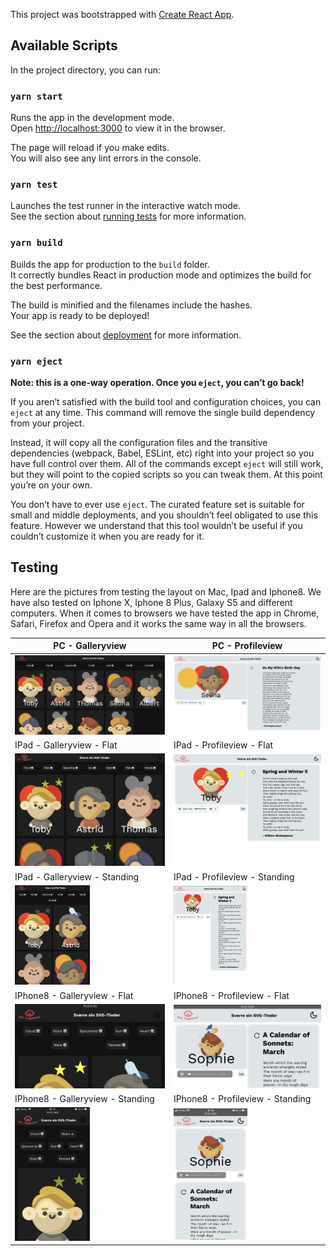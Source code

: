 This project was bootstrapped with [Create React App](https://github.com/facebook/create-react-app).

## Available Scripts

In the project directory, you can run:

### `yarn start`

Runs the app in the development mode.<br />
Open [http://localhost:3000](http://localhost:3000) to view it in the browser.

The page will reload if you make edits.<br />
You will also see any lint errors in the console.

### `yarn test`

Launches the test runner in the interactive watch mode.<br />
See the section about [running tests](https://facebook.github.io/create-react-app/docs/running-tests) for more information.

### `yarn build`

Builds the app for production to the `build` folder.<br />
It correctly bundles React in production mode and optimizes the build for the best performance.

The build is minified and the filenames include the hashes.<br />
Your app is ready to be deployed!

See the section about [deployment](https://facebook.github.io/create-react-app/docs/deployment) for more information.

### `yarn eject`

**Note: this is a one-way operation. Once you `eject`, you can’t go back!**

If you aren’t satisfied with the build tool and configuration choices, you can `eject` at any time. This command will remove the single build dependency from your project.

Instead, it will copy all the configuration files and the transitive dependencies (webpack, Babel, ESLint, etc) right into your project so you have full control over them. All of the commands except `eject` will still work, but they will point to the copied scripts so you can tweak them. At this point you’re on your own.

You don’t have to ever use `eject`. The curated feature set is suitable for small and middle deployments, and you shouldn’t feel obligated to use this feature. However we understand that this tool wouldn’t be useful if you couldn’t customize it when you are ready for it.

## Testing

Here are the pictures from testing the layout on Mac, Ipad and Iphone8. We have also tested on Iphone X, Iphone 8 Plus, Galaxy S5 and different computers.
When it comes to browsers we have tested the app in Chrome, Safari, Firefox and Opera and it works the same way in all the browsers.

| PC - Galleryview                                                              | PC - Profileview                                                              |
| ----------------------------------------------------------------------------- | ----------------------------------------------------------------------------- |
| <img src="src/assets/readMePictures/pcGallery.png" width="100%"/>             | <img src="src/assets/readMePictures/pcProfile.png" width="100%"/>             |
| IPad - Galleryview - Flat                                                     | IPad - Profileview - Flat                                                     |
| <img src="src/assets/readMePictures/IpadFlatGallery.png" width="100%"/>       | <img src="src/assets/readMePictures/IpadFlatProfile.png" width="100%"/>       |
| IPad - Galleryview - Standing                                                 | IPad - Profileview - Standing                                                 |
| <img src="src/assets/readMePictures/IpadStandingGallery.png" width="50%"/>    | <img src="src/assets/readMePictures/IpadStandingProfile.png" width="50%"/>    |
| IPhone8 - Galleryview - Flat                                                  | IPhone8 - Profileview - Flat                                                  |
| <img src="src/assets/readMePictures/IPhone8FlatGallery.PNG" width="100%"/>    | <img src="src/assets/readMePictures/IPhone8FlatProfile.PNG" width="100%"/>    |
| IPhone8 - Galleryview - Standing                                              | IPhone8 - Profileview - Standing                                              |
| <img src="src/assets/readMePictures/IPhone8StandingGallery.PNG" width="50%"/> | <img src="src/assets/readMePictures/IPhone8StandingProfile.PNG" width="50%"/> |
